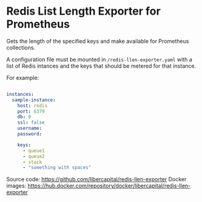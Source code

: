 # Redis List Length Exporter for Prometheus

Gets the length of the specified keys and make available for Prometheus collections.

A configuration file must be mounted in `/redis-llen-exporter.yaml` with a list of Redis intances and the keys that should be metered for that instance.

For example:

```yaml

instances:
  sample-instance:
    host: redis
    port: 6379
    db: 0
    ssl: false
    username:
    password:

    keys:
      - queue1
      - queue2
      - stack
      - "something with spaces"

```

Source code: https://github.com/libercapital/redis-llen-exporter
Docker images: https://hub.docker.com/repository/docker/libercapital/redis-llen-exporter
